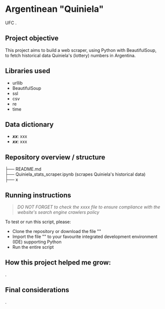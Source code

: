 # Argentinean "Quiniela"

UFC .

## Project objective

This project aims to build a web scraper, using Python with BeautifulSoup, to fetch historical data Quiniela's (lottery) numbers in Argentina.

## Libraries used

- urllib
- BeautifulSoup
- ssl
- csv
- re
- time

## Data dictionary

- ***xx***: xxx
- ***xx***: xxx


## Repository overview / structure

├── README.md\
├── Quiniela_stats_scraper.ipynb (scrapes Quiniela's historical data)\
├── x

## Running instructions

>*DO NOT FORGET to check the xxxx file to ensure compliance with the website's search engine crawlers policy*

To test or run this script, please:

- Clone the repository or download the file ""
- Import the file "" to your favourite integrated development environment (IDE) supporting Python
- Run the entire script

## How this project helped me grow:

.

## Final considerations

.